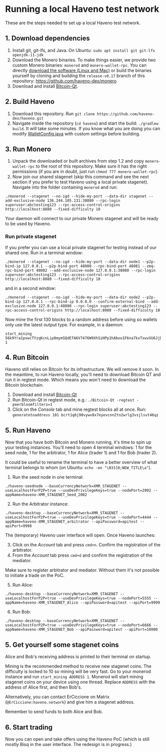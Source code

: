 # Running a local Haveno test network

These are the steps needed to set up a local Haveno test network.

## 1. Download dependencies

1. Install git, git-lfs, and Java. On Ubuntu: `sudo apt install git git-lfs openjdk-11-jdk`
2. Download the Monero binaries. To make things easier, we provide two custom Monero binaries: `monerod` and `monero-wallet-rpc`. You can directly [download the software (Linux and Mac)](https://github.com/haveno-dex/monero/releases/tag/testing) or build the binaries yourself by cloning and building the `release-v0.17` branch of this repository: https://github.com/haveno-dex/monero
3. Download and install [Bitcoin-Qt](https://bitcoin.org/en/download).

## 2. Build Haveno

1. Download this repository. Run `git clone https://github.com/haveno-dex/haveno.git`
2. Navigate inside the repository (`cd haveno`) and start the build: `./gradlew build`. It will take some minutes. If you know what you are doing you can modify [WalletConfig.java](/core/src/main/java/bisq/core/btc/setup/WalletConfig.java) with custom settings before building.

## 3. Run Monero

1. Unpack the downloaded or built archives from step 1.2 and copy `monero-wallet-rpc` to the root of this repository. Make sure it has the right permissions (if you are in doubt, just run `chmod 777 monero-wallet-rpc`).
2. Now join our shared stagenet (skip this command and see the next section if you prefer to test Haveno using a local private stagenet). Navigate into the folder containing `monerod` and run:

```
./monerod --stagenet --no-igd --hide-my-port --data-dir stagenet --add-exclusive-node 136.244.105.131:38080 --rpc-login superuser:abctesting123 --rpc-access-control-origins http://localhost:8080 --fixed-difficulty 10
```

Your daemon will connect to our private Monero stagenet and will be ready to be used by Haveno.

### Run private stagenet

If you prefer you can use a local private stagenet for testing instead of our shared one. Run in a terminal window:

```
./monerod --stagenet --no-igd --hide-my-port --data-dir node1 --p2p-bind-ip 127.0.0.1 --p2p-bind-port 48080 --rpc-bind-port 48081 --zmq-rpc-bind-port 48082 --add-exclusive-node 127.0.0.1:38080 --rpc-login superuser:abctesting123 --rpc-access-control-origins http://localhost:8080 --fixed-difficulty 10
```

and in a second window:

```
./monerod --stagenet --no-igd --hide-my-port --data-dir node2 --p2p-bind-ip 127.0.0.1 --rpc-bind-ip 0.0.0.0 --confirm-external-bind --add-exclusive-node 127.0.0.1:48080 --rpc-login superuser:abctesting123 --rpc-access-control-origins http://localhost:8080 --fixed-difficulty 10
```

Now mine the first 130 blocks to a random address before using so wallets only use the latest output type. For example, in a daemon:

```
start_mining 56k9Yra1pxwcTYzqKcnLip8mymSQdEfA6V7476W9XhSiHPp1hAboo1F6na7kxTxwvXU6JjDQtu8VJdGj9FEcjkxGJfsyyah 1
```

## 4. Run Bitcoin

Haveno still relies on Bitcoin for its infrastructure. We will remove it soon. In the meantime, to run Haveno locally, you'll need to download Bitcoin QT and run it in regtest mode. Which means you won't need to download the Bitcoin blockchain.

1. Download and install [Bitcoin-Qt](https://bitcoin.org/en/download)
2. Run Bitcoin-Qt in regtest mode, e.g.: `./Bitcoin-Qt -regtest -peerbloomfilters=1`
3. Click on the *Console* tab and mine regtest blocks all at once. Run: `generatetoaddress 101 bcrt1q6j90vywv8x7eyevcnn2tn2wrlg3vsjlsvt46qz`

## 5. Run Haveno

Now that you have both Bitcoin and Monero running, it's time to spin up your testing instances. You'll need to open 4 terminal windows: 1 for the seed node, 1 for the arbitrator, 1 for Alice (trader 1) and 1 for Bob (trader 2).

It could be useful to rename the terminal to have a better overview of what terminal belongs to whom (on Ubuntu: `echo -en "\033]0;NEW_TITLE\a"`).

1. Run the seed node in one terminal:

```
./haveno-seednode --baseCurrencyNetwork=XMR_STAGENET --useLocalhostForP2P=true --useDevPrivilegeKeys=true --nodePort=2002 --appName=haveno-XMR_STAGENET_Seed_2002
```

2. Run the Arbitrator instance:

```
./haveno-desktop --baseCurrencyNetwork=XMR_STAGENET --useLocalhostForP2P=true --useDevPrivilegeKeys=true --nodePort=4444 --appName=haveno-XMR_STAGENET_arbitrator --apiPassword=apitest --apiPort=9998
```

The (temporary) Haveno user interface will open. Once Haveno launches:

3. Click on the *Account* tab and press `cmd+n`. Confirm the registration of the arbitrator.
4. From the *Account* tab press `cmd+d` and confirm the registration of the mediator.

Make sure to register arbitrator and mediator. Without them it's not possible to initiate a trade on the PoC.

5. Run Alice:

```
./haveno-desktop --baseCurrencyNetwork=XMR_STAGENET --useLocalhostForP2P=true --useDevPrivilegeKeys=true --nodePort=5555 --appName=haveno-XMR_STAGENET_Alice --apiPassword=apitest --apiPort=9999
```

6. Run Bob:

```
./haveno-desktop --baseCurrencyNetwork=XMR_STAGENET --useLocalhostForP2P=true --useDevPrivilegeKeys=true --nodePort=6666 --appName=haveno-XMR_STAGENET_Bob --apiPassword=apitest --apiPort=10000
```

## 5. Get yourself some stagenet coins

Alice and Bob's receiving address is printed to their terminal on startup.

Mining is the recommended method to receive new stagenet coins. The difficulty is locked to 10 so mining will be very fast. Go to your monerod instance and run `start_mining ADDRESS 1`. Monerod will start mining stagenet coins on your device using one thread. Replace `ADDRESS` with the address of Alice first, and then Bob's.

Alternatively, you can contact ErCiccione on Matrix (`@ErCiccione:haveno.network`) and give him a stagenet address.

Remember to send funds to both Alice and Bob.

## 6. Start trading

Now you can open and take offers using the Haveno PoC (which is still mostly Bisq in the user interface. The redesign is in progress.)
